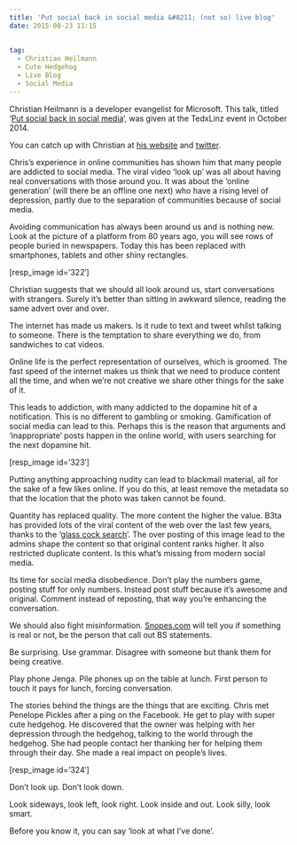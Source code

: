 ```yaml
---
title: 'Put social back in social media &#8211; (not so) live blog'
date: 2015-08-23 11:15
  
 
tag:
  - Christian Heilmann
  - Cute Hedgehog
  - Live Blog
  - Social Media
---
```

Christian Heilmann is a developer evangelist for Microsoft. This talk, titled &#8216;[Put social back in social media](https://www.youtube.com/watch?v=gnbLLQwZxeA)&#8216;, was given at the TedxLinz event in October 2014.

You can catch up with Christian at [his website](http://christianheilmann.com/) and [twitter](https://twitter.com/codepo8).

<!--more-->

<span style="font-weight: 400;">Chris’s experience in online communities has shown him that many people are addicted to social media. The viral video ‘look up’ was all about having real conversations with those around you. It was about the ‘online generation’ (will there be an offline one next) who have a rising level of depression, partly due to the separation of communities because of social media. </span>

<span style="font-weight: 400;">Avoiding communication has always been around us and is nothing new. Look at the picture of a platform from 80 years ago, you will see rows of people buried in newspapers. Today this has been replaced with smartphones, tablets and other shiny rectangles.</span>

[resp_image id=&#8217;322&#8242;]

<span style="font-weight: 400;">Christian suggests that we should all look around us, start conversations with strangers. Surely it’s better than sitting in awkward silence, reading the same advert over and over. </span>

<span style="font-weight: 400;">The internet has made us makers. Is it rude to text and tweet whilst talking to someone. There is the temptation to share everything we do, from sandwiches to cat videos.</span>

<span style="font-weight: 400;">Online life is the perfect representation of ourselves, which is groomed. The fast speed of the internet makes us think that we need to produce content all the time, and when we’re not creative we share other things for the sake of it.</span>

<span style="font-weight: 400;">This leads to addiction, with many addicted to the dopamine hit of a notification. This is no different to gambling or smoking. Gamification of social media can lead to this. Perhaps this is the reason that arguments and ‘inappropriate’ posts happen in the online world, with users searching for the next dopamine hit.</span>

[resp_image id=&#8217;323&#8242;]

<span style="font-weight: 400;">Putting anything approaching nudity can lead to blackmail material, all for the sake of a few likes online. If you do this, at least remove the metadata so that the location that the photo was taken cannot be found.</span>

<span style="font-weight: 400;">Quantity has replaced quality. The more content the higher the value. B3ta has provided lots of the viral content of the web over the last few years, thanks to the ‘<a href="http://b3ta.com/dictionary/define/glasscock/">glass cock search</a>’. The over posting of this image lead to the admins shape the content so that original content ranks higher. It also restricted duplicate content. Is this what’s missing from modern social media.</span>

<span style="font-weight: 400;">Its time for social media disobedience. Don’t play the numbers game, posting stuff for only numbers. Instead post stuff because it’s awesome and original. Comment instead of reposting, that way you&#8217;re enhancing the conversation.</span>

<span style="font-weight: 400;">We should also fight misinformation. <a href="http://www.snopes.com/">Snopes.com</a> will tell you if something is real or not, be the person that call out BS statements.</span>

<span style="font-weight: 400;">Be surprising. Use grammar. Disagree with someone but thank them for being creative.</span>

<span style="font-weight: 400;">Play phone Jenga. Pile phones up on the table at lunch. First person to touch it pays for lunch, forcing conversation.</span>

<span style="font-weight: 400;">The stories behind the things are the things that are exciting. Chris met Penelope Pickles after a ping on the Facebook. He get to play with super cute hedgehog. He discovered that the owner was helping with her depression through the hedgehog, talking to the world through the hedgehog. She had people contact her thanking her for helping them through their day. She made a real impact on people&#8217;s lives.</span>

[resp_image id=&#8217;324&#8242;]

<span style="font-weight: 400;">Don’t look up. Don’t look down.</span>

<span style="font-weight: 400;">Look sideways, look left, look right. Look inside and out. Look silly, look smart.</span>

<span style="font-weight: 400;">Before you know it, you can say ‘look at what I’ve done’.</span>
